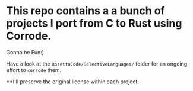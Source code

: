 # This repo contains a a bunch of projects I port from C to Rust using Corrode.

Gonna be Fun:)



Have a look at the `RosettaCode/SelectiveLanguages/` folder for an ongoing effort to `corrode` them.

**I'll preserve the original license within each project.
